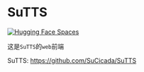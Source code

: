 # SuTTS

[![Hugging  Face  Spaces](https://img.shields.io/badge/%F0%9F%A4%97%20Hugging%20Face-Spaces-blue)](https://huggingface.co/spaces/SuCicada/SuTTS)

这是`SuTTS`的`web`前端

SuTTS: https://github.com/SuCicada/SuTTS 

